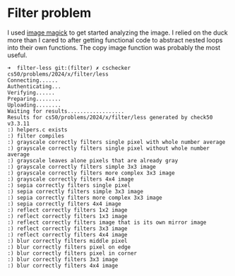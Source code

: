 # Filter problem

I used [image magick](https://imagemagick.org/) to get started analyzing the
image. I relied on the duck more than I cared to after getting functional code
to abstract nested loops into their own functions. The copy image function was
probably the most useful.

```
➜  filter-less git:(filter) ✗ cschecker cs50/problems/2024/x/filter/less
Connecting......
Authenticating...
Verifying......
Preparing........
Uploading........
Waiting for results..................
Results for cs50/problems/2024/x/filter/less generated by check50 v3.3.11
:) helpers.c exists
:) filter compiles
:) grayscale correctly filters single pixel with whole number average
:) grayscale correctly filters single pixel without whole number average
:) grayscale leaves alone pixels that are already gray
:) grayscale correctly filters simple 3x3 image
:) grayscale correctly filters more complex 3x3 image
:) grayscale correctly filters 4x4 image
:) sepia correctly filters single pixel
:) sepia correctly filters simple 3x3 image
:) sepia correctly filters more complex 3x3 image
:) sepia correctly filters 4x4 image
:) reflect correctly filters 1x2 image
:) reflect correctly filters 1x3 image
:) reflect correctly filters image that is its own mirror image
:) reflect correctly filters 3x3 image
:) reflect correctly filters 4x4 image
:) blur correctly filters middle pixel
:) blur correctly filters pixel on edge
:) blur correctly filters pixel in corner
:) blur correctly filters 3x3 image
:) blur correctly filters 4x4 image
```
